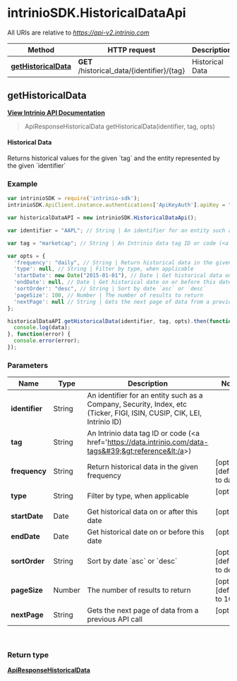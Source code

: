 # intrinioSDK.HistoricalDataApi

All URIs are relative to *https://api-v2.intrinio.com*

Method | HTTP request | Description
------------- | ------------- | -------------
[**getHistoricalData**](HistoricalDataApi.md#getHistoricalData) | **GET** /historical_data/{identifier}/{tag} | Historical Data



[//]: # (START_OPERATION)

[//]: # (CLASS:HistoricalDataApi)

[//]: # (METHOD:getHistoricalData)

[//]: # (RETURN_TYPE:ApiResponseHistoricalData)

[//]: # (RETURN_TYPE_KIND:object)

[//]: # (RETURN_TYPE_DOC:ApiResponseHistoricalData.md)

[//]: # (OPERATION:getHistoricalData_v2)

[//]: # (ENDPOINT:/historical_data/{identifier}/{tag})

[//]: # (DOCUMENT_LINK:HistoricalDataApi.md#getHistoricalData)

<a name="getHistoricalData"></a>
## **getHistoricalData**

[**View Intrinio API Documentation**](https://docs.intrinio.com/documentation/javascript/getHistoricalData_v2)

[//]: # (START_OVERVIEW)

> ApiResponseHistoricalData getHistoricalData(identifier, tag, opts)

#### Historical Data


Returns historical values for the given &#x60;tag&#x60; and the entity represented by the given &#x60;identifier&#x60;

[//]: # (END_OVERVIEW)

### Example

[//]: # (START_CODE_EXAMPLE)

```javascript
var intrinioSDK = require('intrinio-sdk');
intrinioSDK.ApiClient.instance.authentications['ApiKeyAuth'].apiKey = "YOUR_API_KEY";

var historicalDataAPI = new intrinioSDK.HistoricalDataApi();

var identifier = "AAPL"; // String | An identifier for an entity such as a Company, Security, Index, etc (Ticker, FIGI, ISIN, CUSIP, CIK, LEI, Intrinio ID)

var tag = "marketcap"; // String | An Intrinio data tag ID or code (<a href='https://data.intrinio.com/data-tags'>reference</a>)

var opts = { 
  'frequency': "daily", // String | Return historical data in the given frequency
  'type': null, // String | Filter by type, when applicable
  'startDate': new Date("2015-01-01"), // Date | Get historical data on or after this date
  'endDate': null, // Date | Get historical date on or before this date
  'sortOrder': "desc", // String | Sort by date `asc` or `desc`
  'pageSize': 100, // Number | The number of results to return
  'nextPage': null // String | Gets the next page of data from a previous API call
};

historicalDataAPI.getHistoricalData(identifier, tag, opts).then(function(data) {
  console.log(data);
}, function(error) {
  console.error(error);
});
```

[//]: # (END_CODE_EXAMPLE)

### Parameters

[//]: # (START_PARAMETERS)


Name | Type | Description  | Notes
------------- | ------------- | ------------- | -------------
 **identifier** | String| An identifier for an entity such as a Company, Security, Index, etc (Ticker, FIGI, ISIN, CUSIP, CIK, LEI, Intrinio ID) |  &nbsp;
 **tag** | String| An Intrinio data tag ID or code (&lt;a href&#x3D;&#39;https://data.intrinio.com/data-tags&#39;&gt;reference&lt;/a&gt;) |  &nbsp;
 **frequency** | String| Return historical data in the given frequency | [optional] [default to daily] &nbsp;
 **type** | String| Filter by type, when applicable | [optional]  &nbsp;
 **startDate** | Date| Get historical data on or after this date | [optional]  &nbsp;
 **endDate** | Date| Get historical date on or before this date | [optional]  &nbsp;
 **sortOrder** | String| Sort by date &#x60;asc&#x60; or &#x60;desc&#x60; | [optional] [default to desc] &nbsp;
 **pageSize** | Number| The number of results to return | [optional] [default to 100] &nbsp;
 **nextPage** | String| Gets the next page of data from a previous API call | [optional]  &nbsp;
<br/>

[//]: # (END_PARAMETERS)

### Return type

[**ApiResponseHistoricalData**](ApiResponseHistoricalData.md)



[//]: # (END_OPERATION)

